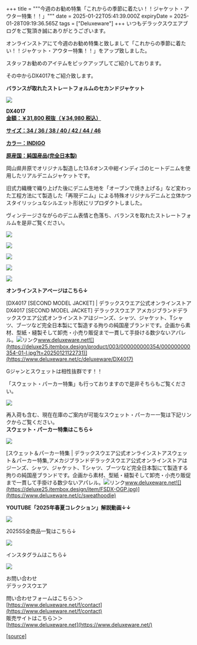 +++
title = """今週のお勧め特集「これからの季節に着たい！！ジャケット・アウター特集！！」"""
date = 2025-01-22T05:41:39.000Z
expiryDate = 2025-01-28T09:19:36.565Z
tags = ["Deluxeware"]
+++
いつもデラックスウエアブログをご覧頂き誠にありがとうございます。

オンラインストアにて今週のお勧め特集と致しまして「これからの季節に着たい！！ジャケット・アウター特集！！」をアップ致しました。

スタッフお勧めのアイテムをピックアップしてご紹介しております。

その中からDX4017をご紹介致します。

**バランスが取れたストレートフォルムのセカンドジャケット**

[![](https://stat.ameba.jp/user_images/20250122/14/deluxeware/2b/60/j/o0640080015535895175.jpg)](https://stat.ameba.jp/user_images/20250122/14/deluxeware/2b/60/j/o0640080015535895175.jpg)

**DX4017**  
**[金額：￥31,800 税抜（￥34,980 税込）](https://www.deluxeware.net/c/deluxeware/DX4017)**

**[サイズ：34 / 36 / 38 / 40 / 42 / 44 / 46](https://www.deluxeware.net/c/deluxeware/DX4017)**

**[カラー：INDIGO](https://www.deluxeware.net/c/deluxeware/DX4017)**

**[原産国：純国産品(完全日本製)](https://www.deluxeware.net/c/deluxeware/DX4017)**

岡山県井原でオリジナル製造した13.6オンス中紺インディゴのヒートデニムを使用したリアルデニムジャケットです。

旧式力織機で織り上げた後にデニム生地を「オーブンで焼き上げる」など変わった工程方法にて製造した「再現デニム」による特殊オリジナルデニムと立体かつスタイリッシュなシルエット形状にリプロダクトしました。

ヴィンテージさながらのデニム表情と色落ち、バランスを取れたストレートフォルムを是非ご覧ください。

[![](https://stat.ameba.jp/user_images/20250122/14/deluxeware/c6/70/j/o0640080015535895139.jpg)](https://stat.ameba.jp/user_images/20250122/14/deluxeware/c6/70/j/o0640080015535895139.jpg)

[![](https://stat.ameba.jp/user_images/20250122/14/deluxeware/1d/3b/j/o0800106715535897242.jpg)](https://stat.ameba.jp/user_images/20250122/14/deluxeware/1d/3b/j/o0800106715535897242.jpg)

[![](https://stat.ameba.jp/user_images/20250122/14/deluxeware/93/de/j/o0800106715535897246.jpg)](https://stat.ameba.jp/user_images/20250122/14/deluxeware/93/de/j/o0800106715535897246.jpg)

[![](https://stat.ameba.jp/user_images/20250122/14/deluxeware/d0/16/j/o0800106715535897251.jpg)](https://stat.ameba.jp/user_images/20250122/14/deluxeware/d0/16/j/o0800106715535897251.jpg)

[![](https://stat.ameba.jp/user_images/20250122/14/deluxeware/5d/01/j/o0800080015535899186.jpg)](https://stat.ameba.jp/user_images/20250122/14/deluxeware/5d/01/j/o0800080015535899186.jpg)

**オンラインストアページはこちら↓**

[DX4017 \[SECOND MODEL JACKET\] | デラックスウエア公式オンラインストアDX4017 \[SECOND MODEL JACKET\] デラックスウエア アメカジブランドデラックスウエア公式オンラインストアはジーンズ、シャツ、ジャケット、Tシャツ、ブーツなど完全日本製にて製造する拘りの純国産ブランドです。企画から素材、型紙・縫製そして卸売・小売り販促まで一貫して手掛ける数少ないアパレル。![リンク](https://c.stat100.ameba.jp/ameblo/symbols/v3.20.0/svg/gray/editor_link.svg)www.deluxeware.net![](https://deluxe25.itembox.design/product/003/000000000354/000000000354-01-l.jpg?t=20250121122731)](https://www.deluxeware.net/c/deluxeware/DX4017)

Gジャンとスウェットは相性抜群です！！

「スウェット・パーカー特集」も行っておりますので是非そちらもご覧ください。

[![](https://stat.ameba.jp/user_images/20250122/14/deluxeware/61/c8/j/o0800106715535897253.jpg)](https://stat.ameba.jp/user_images/20250122/14/deluxeware/61/c8/j/o0800106715535897253.jpg)

再入荷も含む、現在在庫のご案内が可能なスウェット・パーカー一覧は下記リンクからご覧ください。  
**スウェット・パーカー特集はこちら↓**

[![](https://stat.ameba.jp/user_images/20250120/17/deluxeware/7f/2c/j/o1200050015535259494.jpg?caw=800)](https://www.deluxeware.net/c/sweathoodie)

[スウェット＆パーカー特集 | デラックスウエア公式オンラインストアスウェット＆パーカー特集,アメカジブランドデラックスウエア公式オンラインストアはジーンズ、シャツ、ジャケット、Tシャツ、ブーツなど完全日本製にて製造する拘りの純国産ブランドです。企画から素材、型紙・縫製そして卸売・小売り販促まで一貫して手掛ける数少ないアパレル。![リンク](https://c.stat100.ameba.jp/ameblo/symbols/v3.20.0/svg/gray/editor_link.svg)www.deluxeware.net![](https://deluxe25.itembox.design/item/FSDX-OGP.jpg)](https://www.deluxeware.net/c/sweathoodie)

**YOUTUBE「2025年春夏コレクション」解説動画↓↓**

**[![](https://stat.ameba.jp/user_images/20250108/16/deluxeware/ac/cf/j/o1200050015530951038.jpg?caw=800)](https://www.youtube.com/playlist?list=PLmcuUjZ67rhnclr762_W-zDg7FyyrNvqF)**

2025SS全商品一覧はこちら↓

[![](https://stat.ameba.jp/user_images/20250114/17/deluxeware/cf/2d/j/o1200050015533133265.jpg?caw=800)](https://www.deluxeware.net/c/2025SSreserve)

インスタグラムはこちら↓

[![](https://stat.ameba.jp/user_images/20240315/15/deluxeware/04/7f/j/o0800026015413271803.jpg?caw=800)](https://www.instagram.com/deluxeware/?hl=ja)

お問い合わせ  
デラックスウエア

問い合わせフォームはこちら＞＞  
[https://www.deluxeware.net/f/contact](https://www.deluxeware.net/f/contact)  
販売サイトはこちら＞＞  
[https://www.deluxeware.net](https://www.deluxeware.net/)

[[source]](https://ameblo.jp/deluxeware/entry-12883432681.html)

